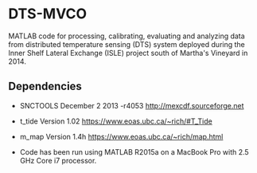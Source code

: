 # DTS-MVCO

MATLAB code for processing, calibrating, evaluating and analyzing data from
distributed temperature sensing (DTS) system deployed during the Inner Shelf
Lateral Exchange (ISLE) project south of Martha's Vineyard in 2014.

## Dependencies

* SNCTOOLS
December 2 2013 -r4053 
http://mexcdf.sourceforge.net

* t_tide
Version 1.02
https://www.eoas.ubc.ca/~rich/#T_Tide

* m_map
Version 1.4h
https://www.eoas.ubc.ca/~rich/map.html

* Code has been run using MATLAB R2015a on a MacBook Pro with 2.5 GHz Core i7
processor.